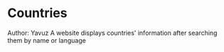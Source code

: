 # Countries
Author: Yavuz
A website displays countries' information after searching them by name or language
